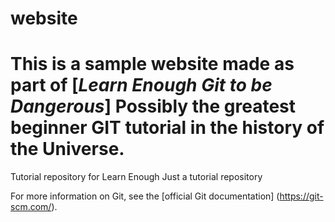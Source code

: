 # website
This is a sample website made as part of [*Learn Enough Git to be Dangerous*]
Possibly the greatest beginner GIT tutorial in the history of the Universe.
=======
Tutorial repository for Learn Enough
Just a tutorial repository

For more information on Git, see the [official Git documentation] (https://git-scm.com/).
